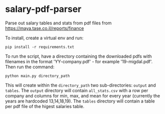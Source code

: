 # salary-pdf-parser
Parse out salary tables and stats from pdf files from https://maya.tase.co.il/reports/finance

To install, create a virtual env and run:

`pip install -r requirements.txt`

To run the script, have a directory containing the downloaded pdfs with filenames in the format 'YY-company.pdf' - for example '19-migdal.pdf'. 
Then run the command: 

`python main.py directory_path`

This will create within the `directory_path` two sub-directories: `output` and `tables`. 
The `output` directory will contain `all_stats.csv` with a row per company and columns for min, max, and mean for every year (currently the years are hardcoded 13,14,18,19).
The `tables` directory will contain a table per pdf file of the higest salaries table.
